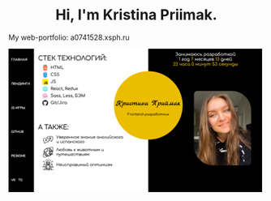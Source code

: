 <h1 align="center">Hi, I'm Kristina Priimak.</h1>
<p>My web-portfolio: a0741528.xsph.ru </p>
<a><img src="https://github.com/KrisPrymak/portfolio/blob/main/main_img.jpg" width='500px'></h1></a>

